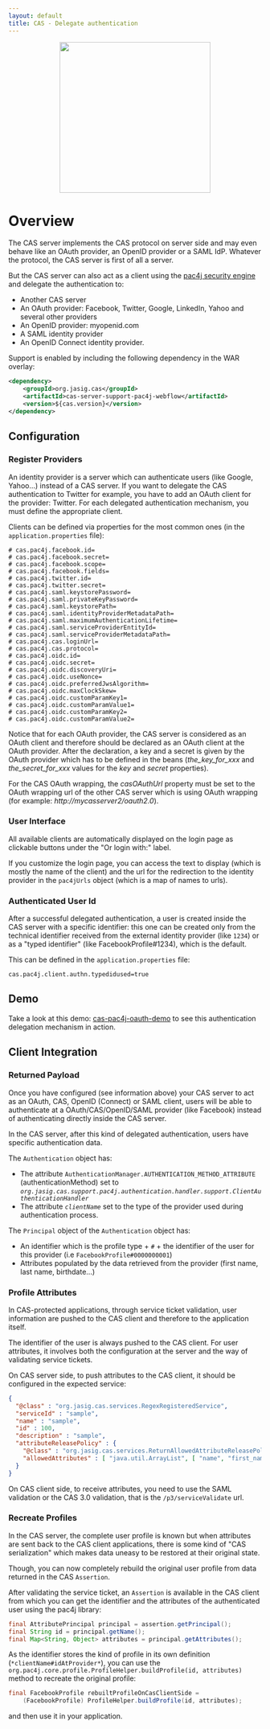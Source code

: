 ```yaml
---
layout: default
title: CAS - Delegate authentication
---
```


<p align="center">
  <img src="https://pac4j.github.io/pac4j/img/logo-cas.png" width="300" />
</p>

# Overview
The CAS server implements the CAS protocol on server side and may even behave like an OAuth provider, an OpenID provider or a SAML IdP. Whatever the protocol, the CAS server is first of all a server.

But the CAS server can also act as a client using the [pac4j security engine](https://github.com/pac4j/pac4j) and delegate the authentication to:

* Another CAS server
* An OAuth provider: Facebook, Twitter, Google, LinkedIn, Yahoo and several other providers
* An OpenID provider: myopenid.com
* A SAML identity provider
* An OpenID Connect identity provider.

Support is enabled by including the following dependency in the WAR overlay:

```xml
<dependency>
    <groupId>org.jasig.cas</groupId>
    <artifactId>cas-server-support-pac4j-webflow</artifactId>
    <version>${cas.version}</version>
</dependency>
```


## Configuration

### Register Providers

An identity provider is a server which can authenticate users (like Google, Yahoo...) instead of a CAS server. 
If you want to delegate the CAS authentication to Twitter for example, you have to add an 
OAuth client for the provider: Twitter. For each delegated authentication mechanism, you must define the appropriate client.

Clients can be defined via properties for the most common ones (in the `application.properties` file):

```properties
# cas.pac4j.facebook.id=
# cas.pac4j.facebook.secret=
# cas.pac4j.facebook.scope=
# cas.pac4j.facebook.fields=
# cas.pac4j.twitter.id=
# cas.pac4j.twitter.secret=
# cas.pac4j.saml.keystorePassword=
# cas.pac4j.saml.privateKeyPassword=
# cas.pac4j.saml.keystorePath=
# cas.pac4j.saml.identityProviderMetadataPath=
# cas.pac4j.saml.maximumAuthenticationLifetime=
# cas.pac4j.saml.serviceProviderEntityId=
# cas.pac4j.saml.serviceProviderMetadataPath=
# cas.pac4j.cas.loginUrl=
# cas.pac4j.cas.protocol=
# cas.pac4j.oidc.id=
# cas.pac4j.oidc.secret=
# cas.pac4j.oidc.discoveryUri=
# cas.pac4j.oidc.useNonce=
# cas.pac4j.oidc.preferredJwsAlgorithm=
# cas.pac4j.oidc.maxClockSkew=
# cas.pac4j.oidc.customParamKey1=
# cas.pac4j.oidc.customParamValue1=
# cas.pac4j.oidc.customParamKey2=
# cas.pac4j.oidc.customParamValue2=
```

Notice that for each OAuth provider, the CAS server is considered as an OAuth client and therefore should be declared as 
an OAuth client at the OAuth provider. After the declaration, a key and a secret is given by the OAuth provider which has 
to be defined in the beans (*the_key_for_xxx* and *the_secret_for_xxx* values for the *key* and *secret* properties).

For the CAS OAuth wrapping, the *casOAuthUrl* property must be set to the OAuth wrapping url of the other CAS server 
which is using OAuth wrapping (for example: *http://mycasserver2/oauth2.0*).

### User Interface

All available clients are automatically displayed on the login page as clickable buttons under the "Or login with:" label.

If you customize the login page, you can access the text to display (which is mostly the name of the client) 
and the url for the redirection to the identity provider in the `pac4jUrls` object (which is a map of names to urls).


### Authenticated User Id

After a successful delegated authentication, a user is created inside the CAS server with a specific identifier: 
this one can be created only from the technical identifier received from the external identity provider (like `1234`) 
or as a "typed identifier" (like FacebookProfile#1234), which is the default.

This can be defined in the `application.properties` file:

```properties
cas.pac4j.client.authn.typedidused=true
```

## Demo

Take a look at this demo: [cas-pac4j-oauth-demo](https://github.com/leleuj/cas-pac4j-oauth-demo) 
to see this authentication delegation mechanism in action.


## Client Integration

### Returned Payload

Once you have configured (see information above) your CAS server to act as an OAuth, 
CAS, OpenID (Connect) or SAML client, users will be able to authenticate at a OAuth/CAS/OpenID/SAML 
provider (like Facebook) instead of authenticating directly inside the CAS server.

In the CAS server, after this kind of delegated authentication, users have specific authentication data.

The `Authentication` object has:

* The attribute `AuthenticationManager.AUTHENTICATION_METHOD_ATTRIBUTE` (authenticationMethod) set to *`org.jasig.cas.support.pac4j.authentication.handler.support.ClientAuthenticationHandler`*
* The attribute *`clientName`* set to the type of the provider used during authentication process.

The `Principal` object of the `Authentication` object has:

* An identifier which is the profile type + `#` + the identifier of the user for this provider (i.e `FacebookProfile#0000000001`)
* Attributes populated by the data retrieved from the provider (first name, last name, birthdate...)

### Profile Attributes

In CAS-protected applications, through service ticket validation, user information 
are pushed to the CAS client and therefore to the application itself.

The identifier of the user is always pushed to the CAS client. For user attributes, it involves both the configuration 
at the server and the way of validating service tickets.

On CAS server side, to push attributes to the CAS client, it should be configured in the expected service:

```json
{
  "@class" : "org.jasig.cas.services.RegexRegisteredService",
  "serviceId" : "sample",
  "name" : "sample",
  "id" : 100,
  "description" : "sample",
  "attributeReleasePolicy" : {
    "@class" : "org.jasig.cas.services.ReturnAllowedAttributeReleasePolicy",
    "allowedAttributes" : [ "java.util.ArrayList", [ "name", "first_name", "middle_name" ] ]
  }
}
```

On CAS client side, to receive attributes, you need to use the SAML validation or the CAS 3.0 
validation, that is the `/p3/serviceValidate` url.

### Recreate Profiles

In the CAS server, the complete user profile is known but when attributes are sent back to the CAS client applications, 
there is some kind of "CAS serialization" which makes data uneasy to be restored at their original state.

Though, you can now completely rebuild the original user profile from data returned in the CAS `Assertion`.

After validating the service ticket, an `Assertion` is available in the CAS client from which you can get the identifier 
and the attributes of the authenticated user using the pac4j library:

```java
final AttributePrincipal principal = assertion.getPrincipal();
final String id = principal.getName();
final Map<String, Object> attributes = principal.getAttributes();
```

As the identifier stores the kind of profile in its own definition (`*clientName#idAtProvider*`), 
you can use the `org.pac4j.core.profile.ProfileHelper.buildProfile(id, attributes)` method to recreate the original profile:

```java
final FacebookProfile rebuiltProfileOnCasClientSide =
    (FacebookProfile) ProfileHelper.buildProfile(id, attributes);
```

and then use it in your application.

